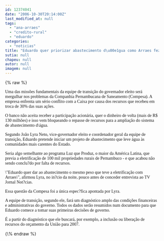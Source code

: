 ```yaml
---
id: 12374041
date: "2006-10-30T20:14:00Z"
last_modified_at: null
tags:
  - "ana-arraes"
  - "credito-rural"
  - "eduardo"
categories:
  - "noticias"
title: "Eduardo quer priorizar abastecimento d\u00e1gua como Arraes fez com eletrifica\u00e7\u00e3o rural"
sutia: null
chapeu: null
autor: null
imagem: null
---
```

{\% raw %}
<p><P><FONT face=Verdana>Uma das missões fundamentais da equipe de transição do governador eleito será mergulhar nos problemas da Companhia Pernambucana de Saneamento (Compesa). A empresa enfrenta um sério conflito com a Caixa por causa dos recursos que recebeu em troca de 30% das suas ações.</FONT></P></p>
<p><P><FONT face=Verdana>O banco não aceita receber a participação acionária, quer o dinheiro de volta (mais de R$ 130 milhões) e isso vem bloqueando o repasse de recursos para a ampliação do sistema de abastecimento d\água.</FONT></P></p>
<p><P><FONT face=Verdana>Segundo João Lyra Neto, vice-governador eleito e coordenador geral da equipe de transição, Eduardo pretende iniciar um projeto de abastecimento que leve água às comunidades mais carentes do Estado.</FONT></P></p>
<p><P><FONT face=Verdana>Seria algo semelhante ao programa Luz que Produz, o maior da América Latina, que previa a eletrificação de 100 mil propriedades rurais de Pernambuco - e que acabou não sendo conclu?do por falta de recursos.</FONT></P></p>
<p><P><FONT face=Verdana>\"Eduardo quer dar ao abastecimento o mesmo peso que teve a eletrificação com Arraes\", afirmou Lyra, no in?cio da noite, pouco antes de conceder entrevista ao TV Jornal Not?cias.</FONT></P></p>
<p><P><FONT face=Verdana>Essa questão da Compesa foi a única espec?fica apontada por Lyra. </FONT></P></p>
<p><P><FONT face=Verdana>A equipe de transição, segundo ele, fará um diagnóstico amplo das condições financeiras e administrativas do governo. Todos os dados serão resumidos num documento para que Eduardo comece a tomar suas primeiras decisões de governo.</FONT></P></p>
<p><P><FONT face=Verdana>É a partir do diagnóstico que ele buscará, por exemplo, a inclusão ou liberação de recursos do orçamento da União para 2007.</FONT></P> </p>
{\% endraw %}
